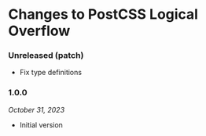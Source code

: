 # Changes to PostCSS Logical Overflow

### Unreleased (patch)

- Fix type definitions

### 1.0.0

_October 31, 2023_

- Initial version
